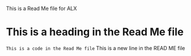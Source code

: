 This is a Read Me file for ALX
# This is a heading in the Read Me file
```This is a code in the Read Me file```
This is a new line in the READ ME file
